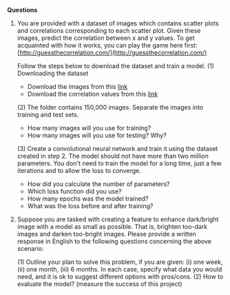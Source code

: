 **Questions**

1. You are provided with a dataset of images which contains scatter plots and correlations corresponding to each scatter plot. Given these images, predict the correlation between x and y values. To get acquainted with how it works, you can play the game here first: 
[http://guessthecorrelation.com/](http://guessthecorrelation.com/)

    Follow the steps below to download the dataset and train a model.
    (1) Downloading the dataset
    * Download the images from this [link](https://drive.google.com/file/d/1kNgjfb3FF4pnGO__wy0hCgekKgfv5VMa/view?usp=sharing)
    * Download the correlation values from this [link](https://drive.google.com/file/d/1iUuhI78_8SW9MC6QB9wQeo0kjuAbk6AD/view?usp=sharing) 
    
    (2) The folder contains 150,000 images.      Separate the images into training and test sets.
    * How many images will you use for training?
    * How many images will you use for testing?  Why?
    
    (3) Create a convolutional neural network and train it using the dataset created in step 2. The model should not have more than two million parameters. You don't need to train the model for a long time, just a few iterations and to allow the loss to converge.
    * How did you calculate the number of parameters?
    * Which loss function did you use?
    * How many epochs was the model trained?
    * What was the loss before and after training?
   

2. Suppose you are tasked with creating a feature to enhance dark/bright image with a model as small as possible. That is, brighten too-dark images and darken too-bright images. Please provide a written response in English to the following questions concerning the above scenario:
    
    (1) Outline your plan to solve this problem, if you are given: (i) one week, (ii) one month, (iii) 6 months. In each case, specify what data you would need, and it is ok to suggest different options with pros/cons.
    (2) How to evaluate the model? (measure the success of this project)

